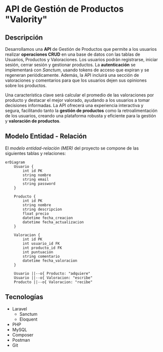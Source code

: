 # API de Gestión de Productos "Valority"
## Descripción
Desarrollamos una **API** de Gestión de Productos que permite a los usuarios realizar **operaciones CRUD** en una base de datos con las tablas de Usuarios, Productos y Valoraciones. Los usuarios podrán registrarse, iniciar sesión, cerrar sesión y gestionar productos. La **autenticación** se implementará con *Sanctum*, usando tokens de acceso que expiran y se regeneran periódicamente. Además, la API incluirá una sección de valoraciones y comentarios para que los usuarios dejen sus opiniones sobre los productos.

Una característica clave será calcular el promedio de las valoraciones por producto y destacar el mejor valorado, ayudando a los usuarios a tomar decisiones informadas. La API ofrecerá una experiencia interactiva y segura, facilitando tanto la **gestión de productos** como la retroalimentación de los usuarios, creando una plataforma robusta y eficiente para la gestión y **valoración de productos**.

## Modelo Entidad - Relación
El *modelo entidad-relación (MER)* del proyecto se compone de las siguientes tablas y relaciones:

```mermaid
erDiagram
    Usuario {
        int id PK
        string nombre
        string email
        string password
    }
    
    Producto {
        int id PK
        string nombre
        string descripcion
        float precio
        datetime fecha_creacion
        datetime fecha_actualizacion
    }
    
    Valoracion {
        int id PK
        int usuario_id FK
        int producto_id FK
        int puntuacion
        string comentario
        datetime fecha_valoracion
    }

    Usuario ||--o{ Producto: "adquiere"
    Usuario ||--o{ Valoracion: "escribe"
    Producto ||--o{ Valoracion: "recibe"
```

## Tecnologías
- Laravel
  - Sanctum
  - Eloquent
- PHP
- MySQL
- Composer
- Postman
- Git